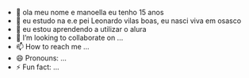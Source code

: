 - 👋 ola meu nome e manoella eu tenho 15 anos 
- 👀 eu estudo na e.e pei Leonardo vilas boas, eu nasci viva em osasco 
- 🌱 eu estou aprendendo a utilizar o alura 
- 💞️ I’m looking to collaborate on ...
- 📫 How to reach me ...
- 😄 Pronouns: ...
- ⚡ Fun fact: ...

<!---
manoella691d/manoella691d is a ✨ special ✨ repository because its `README.md` (this file) appears on your GitHub profile.
You can click the Preview link to take a look at your changes.
--->
